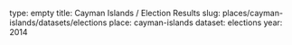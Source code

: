 type: empty
title: Cayman Islands / Election Results
slug: places/cayman-islands/datasets/elections
place: cayman-islands
dataset: elections
year: 2014
